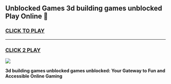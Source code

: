 
## Unblocked Games 3d building games unblocked Play Online 👋
<h3>
<a href="https://news.freeplayer.one?title=3d_building_games_unblocked&ref=17F">CLICK TO PLAY</a></h3>
<hr>

<h3>
<a href="https://news.freeplayer.one?title=3d_building_games_unblocked&ref=17F">CLICK 2 PLAY</a>
  
</h3>

<a href="https://news.freeplayer.one?title=3d_building_games_unblocked&ref=17F/"><img src="https://clearcache.store/games.png"></a>


**3d building games unblocked games unblocked: Your Gateway to Fun and Accessible Online Gaming**
